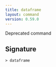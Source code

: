 ```yaml
---
title: dataframe
layout: command
version: 0.59.0
---
```


Deprecated command

## Signature

```> dataframe ```

